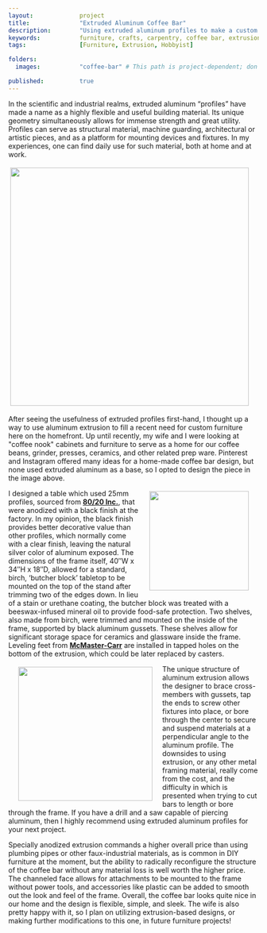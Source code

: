 ```yaml
---
layout:             project
title:              "Extruded Aluminum Coffee Bar"
description:        "Using extruded aluminum profiles to make a custom piece of furniture for the home."
keywords:           furniture, crafts, carpentry, coffee bar, extrusion, hobby, coffee, aluminum, ideas
tags:               [Furniture, Extrusion, Hobbyist]

folders:
  images:           "coffee-bar" # This path is project-dependent; don't forget to change it!

published:          true
---
```


In the scientific and industrial realms, extruded aluminum “profiles” have made a name as a highly flexible and useful building material. Its unique geometry simultaneously allows for immense strength and great utility. Profiles can serve as structural material, machine guarding, architectural or artistic pieces, and as a platform for mounting devices and fixtures. In my experiences, one can find daily use for such material, both at home and at work.

<img src="{{ site.url }}/{{ site.project_assets }}/{{ page.folders.images }}/P001.png" style="width:480px; padding:4px 4px 4px 4px; display:block">

After seeing the usefulness of extruded profiles first-hand, I thought up a way to use aluminum extrusion to fill a recent need for custom furniture here on the homefront. Up until recently, my wife and I were looking at "coffee nook" cabinets and furniture to serve as a home for our coffee beans, grinder, presses, ceramics, and other related prep ware. Pinterest and Instagram offered many ideas for a home-made coffee bar design, but none used extruded aluminum as a base, so I opted to design the piece in the image above.

<img src="{{ site.url }}/{{ site.project_assets }}/{{ page.folders.images }}/P002.png" style="width:200px; padding:4px 4px 4px 4px; margin:0px 16px 0px 16px; float:right">

I designed a table which used 25mm profiles, sourced from **[80/20 Inc.](https://8020.net/)**, that were anodized with a black finish at the factory. In my opinion, the black finish provides better decorative value than other profiles, which normally come with a clear finish, leaving the natural silver color of aluminum exposed. The dimensions of the frame itself, 40″W x 34″H x 18″D, allowed for a standard, birch, ‘butcher block’ tabletop to be mounted on the top of the stand after trimming two of the edges down. In lieu of a stain or urethane coating, the butcher block was treated with a beeswax-infused mineral oil to provide food-safe protection. Two shelves, also made from birch, were trimmed and mounted on the inside of the frame, supported by black aluminum gussets. These shelves allow for significant storage space for ceramics and glassware inside the frame. Leveling feet from **[McMaster-Carr](https://www.mcmaster.com/)** are installed in tapped holes on the bottom of the extrusion, which could be later replaced by casters.

<img src="{{ site.url }}/{{ site.project_assets }}/{{ page.folders.images }}/P003.png" style="width:270px; padding:4px 4px 4px 4px; margin:0px 16px 0px 16px; float:left">

The unique structure of aluminum extrusion allows the designer to brace cross-members with gussets, tap the ends to screw other fixtures into place, or bore through the center to secure and suspend materials at a perpendicular angle to the aluminum profile. The downsides to using extrusion, or any other metal framing material, really come from the cost, and the difficulty in which is presented when trying to cut bars to length or bore through the frame. If you have a drill and a saw capable of piercing aluminum, then I highly recommend using extruded aluminum profiles for your next project.

Specially anodized extrusion commands a higher overall price than using plumbing pipes or other faux-industrial materials, as is common in DIY furniture at the moment, but the ability to radically reconfigure the structure of the coffee bar without any material loss is well worth the higher price. The channeled face allows for attachments to be mounted to the frame without power tools, and accessories like plastic  can be added to smooth out the look and feel of the frame.  Overall, the coffee bar looks quite nice in our home and the design is flexible, simple, and sleek. The wife is also pretty happy with it, so I plan on utilizing extrusion-based designs, or making further modifications to this one, in future furniture projects!

